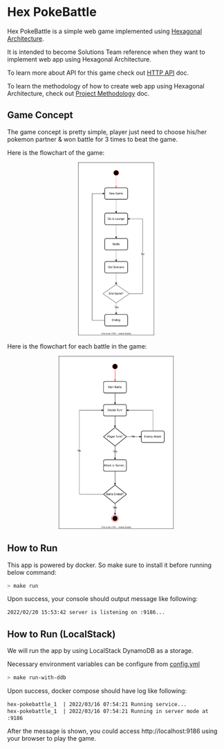 # Hex PokeBattle

Hex PokeBattle is a simple web game implemented using [Hexagonal Architecture](./docs/hex_arch.md).

It is intended to become Solutions Team reference when they want to implement web app using Hexagonal Architecture.

To learn more about API for this game check out [HTTP API](./docs/http_api.md) doc.

To learn the methodology of how to create web app using Hexagonal Architecture, check out [Project Methodology](./docs/project_method.md) doc.

## Game Concept

The game concept is pretty simple, player just need to choose his/her pokemon partner & won battle for 3 times to beat the game.

Here is the flowchart of the game:

<p align="center">
    <img src="./docs/game_flow.svg" alt="Game Flow" height="400" />
</p>

Here is the flowchart for each battle in the game:

<p align="center">
    <img src="./docs/battle_flow.svg" alt="Battle Flow" height="400" />
</p>

## How to Run

This app is powered by docker. So make sure to install it before running below command:

```bash
> make run
```

Upon success, your console should output message like following:

```bash
2022/02/20 15:53:42 server is listening on :9186...
```

## How to Run (LocalStack)

We will run the app by using LocalStack DynamoDB as a storage.

Necessary environment variables can be configure from [config.yml](cmd/lambda/config.yml)

```bash
> make run-with-ddb
```

Upon success, docker compose should have log like following:

```
hex-pokebattle_1  | 2022/03/16 07:54:21 Running service...
hex-pokebattle_1  | 2022/03/16 07:54:21 Running in server mode at :9186
```

After the message is shown, you could access http://localhost:9186 using your browser to play the game.
